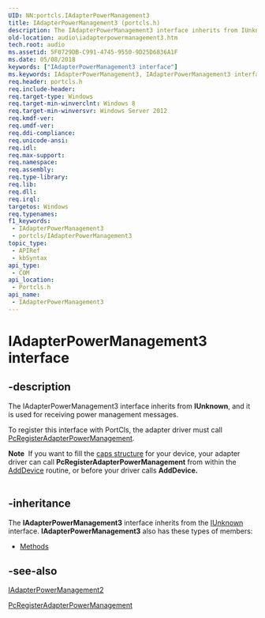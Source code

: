 ```yaml
---
UID: NN:portcls.IAdapterPowerManagement3
title: IAdapterPowerManagement3 (portcls.h)
description: The IAdapterPowerManagement3 interface inherits from IUnknown, and it is used for receiving power management messages.
old-location: audio\iadapterpowermanagement3.htm
tech.root: audio
ms.assetid: 5F0729DB-C991-4745-9550-9D25D6836A1F
ms.date: 05/08/2018
keywords: ["IAdapterPowerManagement3 interface"]
ms.keywords: IAdapterPowerManagement3, IAdapterPowerManagement3 interface [Audio Devices], IAdapterPowerManagement3 interface [Audio Devices],described, audio.iadapterpowermanagement3, portcls/IAdapterPowerManagement3
req.header: portcls.h
req.include-header: 
req.target-type: Windows
req.target-min-winverclnt: Windows 8
req.target-min-winversvr: Windows Server 2012
req.kmdf-ver: 
req.umdf-ver: 
req.ddi-compliance: 
req.unicode-ansi: 
req.idl: 
req.max-support: 
req.namespace: 
req.assembly: 
req.type-library: 
req.lib: 
req.dll: 
req.irql: 
targetos: Windows
req.typenames: 
f1_keywords:
 - IAdapterPowerManagement3
 - portcls/IAdapterPowerManagement3
topic_type:
 - APIRef
 - kbSyntax
api_type:
 - COM
api_location:
 - Portcls.h
api_name:
 - IAdapterPowerManagement3
---
```


# IAdapterPowerManagement3 interface


## -description

The IAdapterPowerManagement3 interface inherits from <b>IUnknown</b>, and it is used for receiving power management messages.

To register this interface with PortCls, the adapter driver must call  <a href="/windows-hardware/drivers/ddi/portcls/nf-portcls-pcregisteradapterpowermanagement">PcRegisterAdapterPowerManagement</a>.
<div class="alert"><b>Note</b>  If you want to fill the <a href="/previous-versions/ms129154(v=vs.100)">caps structure</a> for your device, your adapter driver can call <b>PcRegisterAdapterPowerManagement</b> from within the <a href="/windows-hardware/drivers/ddi/wdm/nc-wdm-driver_add_device">AddDevice</a> routine, or before your driver calls <b>AddDevice.</b></div><div> </div>

## -inheritance

The <b xmlns:loc="http://microsoft.com/wdcml/l10n">IAdapterPowerManagement3</b> interface inherits from the <a href="/windows/win32/api/unknwn/nn-unknwn-iunknown">IUnknown</a> interface. <b>IAdapterPowerManagement3</b> also has these types of members:
<ul>
<li><a href="https://docs.microsoft.com/en-us/windows-hardware/drivers/ddi/portcls/nn-portcls-iadapterpowermanagement3#methods">Methods</a></li>
</ul>

## -see-also

<a href="/windows-hardware/drivers/ddi/portcls/nn-portcls-iadapterpowermanagement2">IAdapterPowerManagement2</a>



<a href="/windows-hardware/drivers/ddi/portcls/nf-portcls-pcregisteradapterpowermanagement">PcRegisterAdapterPowerManagement</a>
